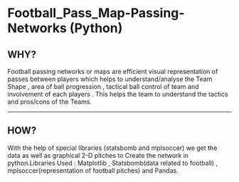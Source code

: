 # Football_Pass_Map-Passing-Networks (Python)

## WHY?
Football passing networks or maps are efficient visual representation of passes between players which helps to understand/analyse the Team Shape , area of ball progression , tactical ball control of team and involvement of each players . This helps the team to understand the tactics and pros/cons of the Teams.

---------------------------------------------------------------------------------------------------------------------------------------------------------------------------------------------------------------------
## HOW?
With the help of special libraries (statsbomb and mplsoccer) we get the data as well as graphical 2-D pitches to Create the network in python.Libraries Used : Matplotlib , Statsbomb(data related to football) , mplsoccer(representation of football pitches) and Pandas.
